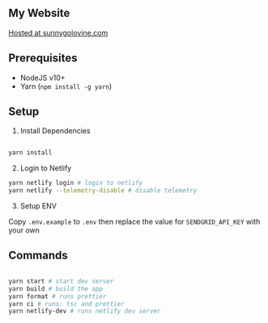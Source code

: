 ## My Website

[Hosted at sunnygolovine.com](https://sunnygolovine.com)

## Prerequisites

- NodeJS v10+
- Yarn (`npm install -g yarn`)

## Setup

1. Install Dependencies

```bash

yarn install

```

2. Login to Netlify

```bash
yarn netlify login # login to netlify
yarn netlify --telemetry-disable # disable telemetry

```

3. Setup ENV

Copy `.env.example` to `.env` then replace the value for `SENDGRID_API_KEY` with your own

## Commands

```bash

yarn start # start dev server
yarn build # build the app
yarn format # runs prettier
yarn ci # runs: tsc and prettier
yarn netlify-dev # runs netlify dev server

```
